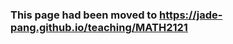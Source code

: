 <!-- ## MATH2121 Tutorial Page -->

### This page had been moved to https://jade-pang.github.io/teaching/MATH2121

